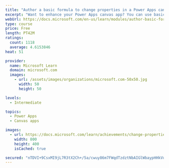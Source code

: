 ```yaml
---
title: "Author a basic formula to change properties in a Power Apps canvas app"
excerpt: "Want to enhance your Power Apps canvas app? You can use basic formulas to make changes to control properties.  This will include changing the format, position, simple calculations, and implementing conditional formatting."
webUrl: https://docs.microsoft.com/en-us/learn/modules/author-basic-formula-change-properties-powerapps/
type: course
price: Free
length: PT42M
ratings:
  count: 1118
  average: 4.6153846
heat: 51

provider:
  name: Microsoft Learn
  domain: microsoft.com
  images:
    - url: /assets/images/organizations/microsoft.com-50x50.jpg
      width: 50
      height: 50

levels:
  - Intermediate

topics:
  - Power Apps
  - Canvas apps

images:
  - url: https://docs.microsoft.com/learn/achievements/change-properties-social.png
    width: 800
    height: 400
    isCached: true

secured: "nTDVI+9CsxMI9jL7R3tX2Ch+/5a/cwuy86m7FWqdTzdztNbAIGlWbaypHHkVufzm0Q1Z08fI/eZ4zzvVqAfi+2fv7jhPlzq7nnLX3Vuu5sEHX4vuTPY56rnop3jvvXxqwR0AetMIF7bUdcWv9oGFPPPsimiac5z22AXQDFSarnRgqdZNH8B5wEvDPJapfZA7SPN+ZcIlM7IiMLlR2US1KokVKWDTKgS0ZNprYWvN5fcL+A1cvmWxwEi0nOO/JS1QTPGJZKPk4cQXJ/Lxx4qWtB0lmSdoysGgKfvLGRelSS6vf2cD0b3oDewv+F58Gm3T88k9yimNvTwaMsu0VitX9Sz2zdnZXbOzQtCKBrpJwcdQ0DrCIt5IpYR5AIALC0uOxCD70YmYm6eMakIWNyxx9hoyPG25ngsl/fb8M7KYL/M=;/k+vWV6FhZjl0WetsJTynA=="
---
```


